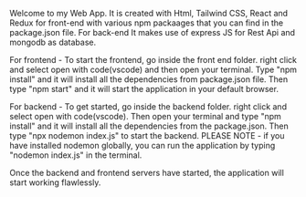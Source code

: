 Welcome to my Web App. It is created with Html, Tailwind CSS, React and Redux for front-end with various npm packaages that you can find in the package.json file.
For back-end It makes use of express JS for Rest Api and mongodb as database.


For frontend - 
To start the frontend, go inside the front end folder. right click and select open with code(vscode) and then open your terminal. Type "npm install" and it will install all the dependencies from package.json file. Then type "npm start" and it will start the application in your default browser.

For backend - 
To get started, go inside the backend folder. right click and select open with code(vscode). Then open your terminal and type "npm install" and it will install all the dependencies from the package.json. Then type "npx nodemon index.js" to start the backend. PLEASE NOTE - if you have installed nodemon globally, you can run the application by typing "nodemon index.js" in the terminal. 

Once the backend and frontend servers have started, the application will start working flawlessly.